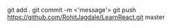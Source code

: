 <!-- To push code to specified repository -->
git add .
git commit -m <'message'>
git push https://github.com/RohitJagdale/LearnReact.git master